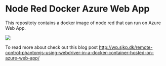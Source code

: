 # Node Red Docker Azure Web App

This repositoty contains a docker image of node red that can run on Azure Web App. 

<a href="https://portal.azure.com/#create/Microsoft.Template/uri/https%3A%2F%2Fraw.githubusercontent.com%2Fsjkp%2Fnode-red-docker-azurewebapp%2Fmaster%2Fazuredeploy.json" target="_blank"><img src="http://azuredeploy.net/deploybutton.png"/></a>

To read more about check out this blog post http://wp.sjkp.dk/remote-control-phantomjs-using-webdriver-in-a-docker-container-hosted-on-azure-web-app/
